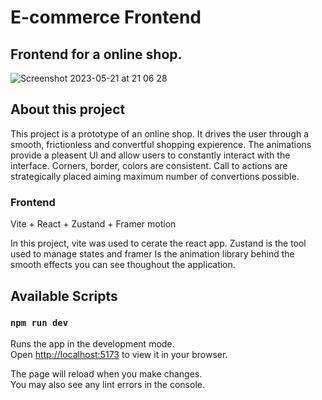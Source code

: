 # E-commerce Frontend

## Frontend for a online shop.

![Screenshot 2023-05-21 at 21 06 28](https://github.com/lvbn/E-commerce-frontend/assets/65773848/9a76d437-e249-4201-8bc9-a5928c36adcf)


## About this project

This project is a prototype of an online shop. It drives the user through a smooth, frictionless and convertful shopping expierence. The animations provide a pleasent UI and allow users to constantly interact with the interface. Corners, border, colors are consistent. Call to actions are strategically placed aiming maximum number of convertions possible. 


### Frontend

Vite + React + Zustand + Framer motion

In this project, vite was used to cerate the react app. Zustand is the tool used to manage states and framer Is the animation library behind the smooth effects you can see thoughout the application. 

## Available Scripts

### `npm run dev`

Runs the app in the development mode.\
Open [http://localhost:5173](http://localhost:5173) to view it in your browser.

The page will reload when you make changes.\
You may also see any lint errors in the console.
